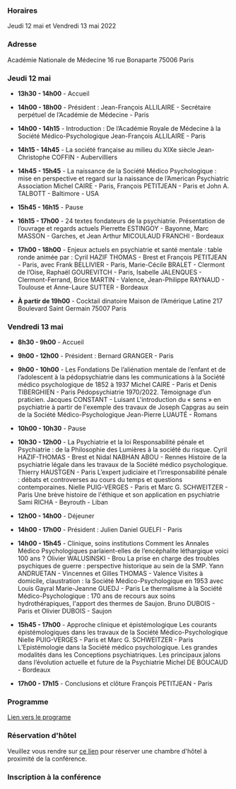 ### Horaires
Jeudi 12 mai et Vendredi 13 mai 2022

### Adresse
Académie Nationale de Médecine
16 rue Bonaparte
75006 Paris

### Jeudi 12 mai

- **13h30 - 14h00** - Accueil

- **14h00 - 18h00** - Président : Jean-François ALLILAIRE - Secrétaire perpétuel de l’Académie de Médecine - Paris

- **14h00 - 14h15** - Introduction : De l’Académie Royale de Médecine à la Société Médico-Psychologique
Jean-François ALLILAIRE - Paris

- **14h15 - 14h45** - La société française au milieu du XIXe siècle
Jean-Christophe COFFIN - Aubervilliers

- **14h45 - 15h45** - La naissance de la Société Médico Psychologique : mise en perspective et regard sur la naissance de l’American Psychiatric Association
Michel CAIRE - Paris, François PETITJEAN - Paris et John A. TALBOTT - Baltimore - USA

- **15h45 - 16h15** - Pause

- **16h15 - 17h00** - 24 textes fondateurs de la psychiatrie. Présentation de l’ouvrage et regards actuels
Pierrette ESTINGOY - Bayonne, Marc MASSON - Garches, et Jean Arthur MICOULAUD FRANCHI - Bordeaux

- **17h00 - 18h00** - Enjeux actuels en psychiatrie et santé mentale : table ronde
animée par : Cyril HAZIF THOMAS - Brest et François PETITJEAN - Paris, avec Frank BELLIVIER - Paris, Marie-Cécile BRALET - Clermont de l’Oise, Raphaël GOUREVITCH - Paris, Isabelle JALENQUES - Clermont-Ferrand, Brice MARTIN - Valence, Jean-Philippe RAYNAUD - Toulouse et Anne-Laure SUTTER - Bordeaux

- **À partir de 19h00** - Cocktail dinatoire
Maison de l’Amérique Latine
217 Boulevard Saint Germain
75007 Paris

### Vendredi 13 mai

- **8h30 - 9h00** - Accueil

- **9h00 - 12h00** - Président : Bernard GRANGER - Paris

- **9h00 - 10h00** - Les Fondations
De l’aliénation mentale de l’enfant et de l’adolescent à la pédopsychiatrie dans les communications à la Société médico psychologique de 1852 à 1937
Michel CAIRE - Paris et Denis TIBERGHIEN - Paris
Pédopsychiatrie 1970/2022. Témoignage d’un praticien.
Jacques CONSTANT - Luisant
L'introduction du « sens » en psychiatrie à partir de l'exemple des travaux de Joseph Capgras au sein de la Société Médico-Psychologique
Jean-Pierre LUAUTÉ - Romans

- **10h00 - 10h30** - Pause

- **10h30 - 12h00** - La Psychiatrie et la loi
Responsabilité pénale et Psychiatrie : de la Philosophie des Lumières à la société du risque.
Cyril HAZIF-THOMAS - Brest et Nidal NABHAN ABOU - Rennes
Histoire de la psychiatrie légale dans les travaux de la Société médico psychologique.
Thierry HAUSTGEN - Paris
L’expert judiciaire et l’irresponsabilité pénale : débats et controverses au cours du temps et questions contemporaines.
Nielle PUIG-VERGES - Paris et Marc G. SCHWEITZER - Paris
Une brève histoire de l'éthique et son application en psychiatrie
Sami RICHA - Beyrouth - Liban

- **12h00 - 14h00** - Déjeuner

- **14h00 - 17h00** - Président : Julien Daniel GUELFI - Paris

- **14h00 - 15h45** - Clinique, soins institutions
Comment les Annales Médico Psychologiques parlaient-elles de l’encéphalite léthargique voici 100 ans ?
Olivier WALUSINSKI - Brou
La prise en charge des troubles psychiques de guerre : perspective historique au sein de la SMP.
Yann ANDRUETAN - Vincennes et Gilles THOMAS - Valence
Visites à domicile, claustration : la Société Médico-Psychologique en 1953 avec Louis Gayral
Marie-Jeanne GUEDJ - Paris
Le thermalisme à la Société Médico-Psychologique : 170 ans de recours aux soins hydrothérapiques, l'apport des thermes de Saujon.
Bruno DUBOIS - Paris et Olivier DUBOIS - Saujon

- **15h45 - 17h00** - Approche clinique et épistémologique
Les courants épistémologiques dans les travaux de la Société Médico-Psychologique
Nielle PUIG-VERGES - Paris et Marc G. SCHWEITZER - Paris
L’Epistémologie dans la Société médico psychologique. Les grandes modalités dans les Conceptions psychiatriques. Les principaux jalons dans l’évolution actuelle et future de la Psychiatrie
Michel DE BOUCAUD - Bordeaux

- **17h00 - 17h15** - Conclusions et clôture
François PETITJEAN - Paris

### Programme
[Lien vers le programe](https://medicopsy.com/assets/docs/programme-170-ans.pdf)

### Réservation d'hôtel
Veuillez vous rendre sur [ce lien](https://platform.revolugo.com/hotels?wid=170-ans-de-la-smp) pour réserver une chambre d'hôtel à proximité de la conférence.

### Inscription à la conférence

